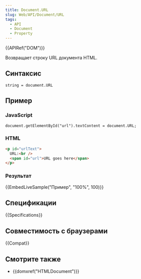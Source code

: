 ```yaml
---
title: Document.URL
slug: Web/API/Document/URL
tags:
  - API
  - Document
  - Property
---
```


{{APIRef("DOM")}}

Возвращает строку URL документа HTML.

## Синтаксис

```
string = document.URL
```

## Пример

### JavaScript

```
document.getElementById("url").textContent = document.URL;
```

### HTML

```html
<p id="urlText">
  URL:<br />
  <span id="url">URL goes here</span>
</p>
```

### Результат

{{EmbedLiveSample("Пример", "100%", 100)}}

## Спецификации

{{Specifications}}

## Совместимость с браузерами

{{Compat}}

## Смотрите также

- {{domxref("HTMLDocument")}}
